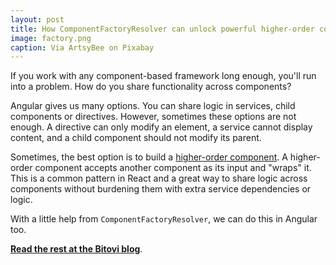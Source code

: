 ```yaml
---
layout: post
title: How ComponentFactoryResolver can unlock powerful higher-order components
image: factory.png
caption: Via ArtsyBee on Pixabay
---
```


If you work with any component-based framework long enough, you'll run into a problem. How do you share functionality across components?

Angular gives us many options. You can share logic in services, child components or directives. However, sometimes these options are not enough. A directive can only modify an element, a service cannot display content, and a child component should not modify its parent.

Sometimes, the best option is to build a [higher-order component](https://reactjs.org/docs/higher-order-components.html). A higher-order component accepts another component as its input and "wraps" it. This is a common pattern in React and a great way to share logic across components without burdening them with extra service dependencies or logic.

With a little help from `ComponentFactoryResolver`, we can do this in Angular too.

**[Read the rest at the Bitovi blog](https://www.bitovi.com/blog/how-componentfactoryresolver-can-unlock-powerful-higher-order-components)**.